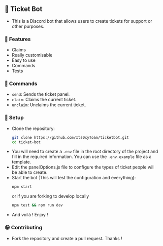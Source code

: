 ## 🚀 Ticket Bot
- This is a Discord bot that allows users to create tickets for support or other purposes.

### 📝 Features
- Claims
- Really customisable
- Easy to use
- Commands
- Tests

### 🔕 Commands
- `send`: Sends the ticket panel.
- `claim`: Claims the current ticket.
- `unclaim`: Unclaims the current ticket.

### 💭 Setup
- Clone the repository:
  ```bash
  git clone https://github.com/Its0xyToan/ticketbot.git
  cd ticket-bot
  ```
- You will need to create a `.env` file in the root directory of the project and fill in the required information. You can use the `.env.example` file as a template.
- Edit the panelOptions.js file to configure the types of ticket people will be able to create.
- Start the bot (This will test the configuration and everything):
  ```bash
  npm start
  ```
  or if you are forking to develop locally
  ```bash
  npm test && npm run dev
  ```
- And voilà ! Enjoy !

### 😀 Contributing
- Fork the repository and create a pull request. Thanks !
